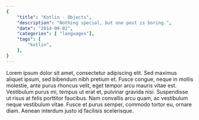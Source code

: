 ```yaml
---
{
    "title": "Kotlin - Objects",
    "description": "Nothing special, but one post is boring.",
    "date": "2014-09-02",
    "categories": [ "languages"],
    "tags": [
        "kotlin",
    ],
}
---
```


Lorem ipsum dolor sit amet, consectetur adipiscing elit. Sed maximus aliquet ipsum, sed bibendum nibh pretium et. Fusce congue, neque in mollis molestie, ante purus rhoncus velit, eget tempor arcu mauris vitae est. Vestibulum purus mi, tempus ut erat et, pulvinar gravida nisi. Suspendisse ut risus at felis porttitor faucibus. Nam convallis arcu quam, ac vestibulum neque vestibulum vitae. Fusce et purus semper, commodo tortor eu, ornare diam. Aenean interdum justo id facilisis scelerisque.

